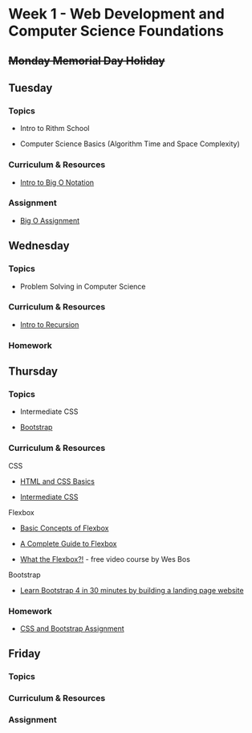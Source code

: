 # Week 1 - Web Development and Computer Science Foundations

## ~~Monday Memorial Day Holiday~~

## Tuesday

### Topics

* Intro to Rithm School

* Computer Science Basics (Algorithm Time and Space Complexity)

### Curriculum & Resources

* [Intro to Big O Notation](https://www.rithmschool.com/courses/javascript-computer-science-fundamentals/introduction-to-big-o-notation)

### Assignment

* [Big O Assignment](https://github.com/rithmschool/big-o-assignment)

## Wednesday

### Topics

* Problem Solving in Computer Science

### Curriculum & Resources

* [Intro to Recursion](https://www.rithmschool.com/courses/javascript-computer-science-fundamentals/introduction-to-recursion)

### Homework

## Thursday

### Topics

* Intermediate CSS

* [Bootstrap](https://getbootstrap.com/)

### Curriculum & Resources

CSS

* [HTML and CSS Basics](https://www.rithmschool.com/courses/html-css-fundamentals)

* [Intermediate CSS](https://www.rithmschool.com/courses/intermediate-css-bootstrap)

Flexbox

* [Basic Concepts of Flexbox](https://developer.mozilla.org/en-US/docs/Web/CSS/CSS_Flexible_Box_Layout/Basic_Concepts_of_Flexbox)

* [A Complete Guide to Flexbox](https://css-tricks.com/snippets/css/a-guide-to-flexbox/)

* [What the Flexbox?!](https://flexbox.io/) - free video course by Wes Bos

Bootstrap

* [Learn Bootstrap 4 in 30 minutes by building a landing page website](https://medium.freecodecamp.org/learn-bootstrap-4-in-30-minute-by-building-a-landing-page-website-guide-for-beginners-f64e03833f33)

### Homework

* [CSS and Bootstrap Assignment](https://github.com/rithmschool/css-and-bootstrap-assignment)

## Friday

### Topics

### Curriculum & Resources

### Assignment
